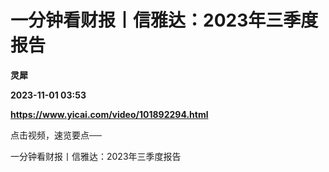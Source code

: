 # 一分钟看财报丨信雅达：2023年三季度报告
**灵犀**

**2023-11-01 03:53**

**https://www.yicai.com/video/101892294.html**

点击视频，速览要点──

一分钟看财报丨信雅达：2023年三季度报告